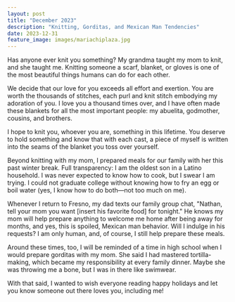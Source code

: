 ```yaml
---
layout: post
title: "December 2023"
description: "Knitting, Gorditas, and Mexican Man Tendencies"
date: 2023-12-31
feature_image: images/mariachiplaza.jpg
---
```


Has anyone ever knit you something? My grandma taught my mom to knit, and she taught me. Knitting someone a scarf, blanket, or gloves is one of the most beautiful things humans can do for each other. 

<!--more-->

We decide that our love for you exceeds all effort and exertion. You are worth the thousands of stitches, each purl and knit stitch embodying my adoration of you. I love you a thousand times over, and I have often made these blankets for all the most important people: my abuelita, godmother, cousins, and brothers. 

I hope to knit you, whoever you are, something in this lifetime. You deserve to hold something and know that with each cast, a piece of myself is written into the seams of the blanket you toss over yourself. 

Beyond knitting with my mom, I prepared meals for our family with her this past winter break. Full transparency: I am the oldest son in a Latino household. I was never expected to know how to cook, but I swear I am trying. I could not graduate college without knowing how to fry an egg or boil water (yes, I know how to do both—not too much on me). 

Whenever I return to Fresno, my dad texts our family group chat, "Nathan, tell your mom you want [insert his favorite food] for tonight." He knows my mom will help prepare anything to welcome me home after being away for months, and yes, this is spoiled, Mexican man behavior. Will I indulge in his requests? I am only human, and, of course, I still help prepare these meals. 

Around these times, too, I will be reminded of a time in high school when I would prepare gorditas with my mom. She said I had mastered tortilla-making, which became my responsibility at every family dinner. Maybe she was throwing me a bone, but I was in there like swimwear.

With that said, I wanted to wish everyone reading happy holidays and let you know someone out there loves you, including me!